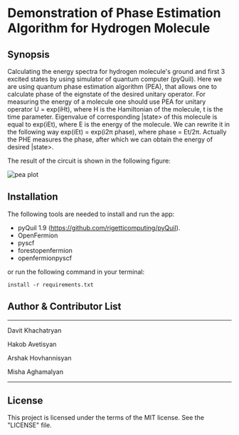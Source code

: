 # Demonstration of Phase Estimation Algorithm for Hydrogen Molecule



## Synopsis

Calculating the energy spectra for hydrogen molecule's ground and first 3 excited states by using simulator of quantum computer (pyQuil). Here we are using quantum phase estimation algorithm (PEA), that allows one to calculate phase of the eignstate of the desired unitary operator. For measuring the energy of a molecule one should use PEA for unitary operator U = exp(iHt), where H is the Hamiltonian of the molecule, t is the time parameter. Eigenvalue of corresponding |state>  of this molecule is equal to exp(iEt), where E is the energy of the molecule. We can rewrite it in the following way exp(iEt) = exp(i2π phase), where phase = Et/2π. Actually the PHE measures the phase, after which we can obtain the energy of desired |state>.

The result of the circuit is shown in the following figure:

![pea plot](https://github.com/gate42qc/pea_hydrogen-molecule/blob/master/fourLevels.jpg)

## Installation

The following tools are needed to install and run the app:

* pyQuil 1.9 (https://github.com/rigetticomputing/pyQuil).
* OpenFermion
* pyscf
* forestopenfermion
* openfermionpyscf

or run the following command in your terminal:

`install -r requirements.txt`

## Author & Contributor List

---------
Davit Khachatryan

Hakob Avetisyan

Arshak Hovhannisyan

Misha Aghamalyan

------

## License

This project is licensed under the terms of the MIT license. See the "LICENSE" file.

